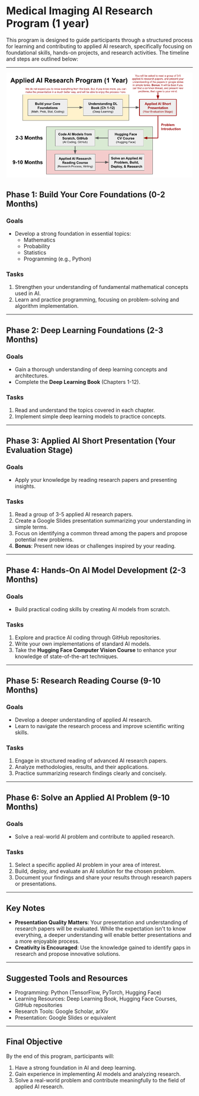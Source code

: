 # Medical Imaging AI Research Program (1 year)

This program is designed to guide participants through a structured process for learning and contributing to applied AI research, specifically focusing on foundational skills, hands-on projects, and research activities. The timeline and steps are outlined below:

---

<p align="center">
  <img src="program.png" alt="Description" width="800">
</p>


## **Phase 1: Build Your Core Foundations** (0-2 Months)
### **Goals**
- Develop a strong foundation in essential topics:
  - Mathematics
  - Probability
  - Statistics
  - Programming (e.g., Python)

### **Tasks**
1. Strengthen your understanding of fundamental mathematical concepts used in AI.
2. Learn and practice programming, focusing on problem-solving and algorithm implementation.

---

## **Phase 2: Deep Learning Foundations** (2-3 Months)
### **Goals**
- Gain a thorough understanding of deep learning concepts and architectures.
- Complete the **Deep Learning Book** (Chapters 1-12).

### **Tasks**
1. Read and understand the topics covered in each chapter.
2. Implement simple deep learning models to practice concepts.

---

## **Phase 3: Applied AI Short Presentation** (Your Evaluation Stage)
### **Goals**
- Apply your knowledge by reading research papers and presenting insights.

### **Tasks**
1. Read a group of 3-5 applied AI research papers.
2. Create a Google Slides presentation summarizing your understanding in simple terms.
3. Focus on identifying a common thread among the papers and propose potential new problems.
4. **Bonus**: Present new ideas or challenges inspired by your reading.

---

## **Phase 4: Hands-On AI Model Development** (2-3 Months)
### **Goals**
- Build practical coding skills by creating AI models from scratch.

### **Tasks**
1. Explore and practice AI coding through GitHub repositories.
2. Write your own implementations of standard AI models.
3. Take the **Hugging Face Computer Vision Course** to enhance your knowledge of state-of-the-art techniques.

---

## **Phase 5: Research Reading Course** (9-10 Months)
### **Goals**
- Develop a deeper understanding of applied AI research.
- Learn to navigate the research process and improve scientific writing skills.

### **Tasks**
1. Engage in structured reading of advanced AI research papers.
2. Analyze methodologies, results, and their applications.
3. Practice summarizing research findings clearly and concisely.

---

## **Phase 6: Solve an Applied AI Problem** (9-10 Months)
### **Goals**
- Solve a real-world AI problem and contribute to applied research.

### **Tasks**
1. Select a specific applied AI problem in your area of interest.
2. Build, deploy, and evaluate an AI solution for the chosen problem.
3. Document your findings and share your results through research papers or presentations.

---

## **Key Notes**
- **Presentation Quality Matters**: Your presentation and understanding of research papers will be evaluated. While the expectation isn't to know everything, a deeper understanding will enable better presentations and a more enjoyable process.
- **Creativity is Encouraged**: Use the knowledge gained to identify gaps in research and propose innovative solutions.

---

## **Suggested Tools and Resources**
- Programming: Python (TensorFlow, PyTorch, Hugging Face)
- Learning Resources: Deep Learning Book, Hugging Face Courses, GitHub repositories
- Research Tools: Google Scholar, arXiv
- Presentation: Google Slides or equivalent

---

## **Final Objective**
By the end of this program, participants will:
1. Have a strong foundation in AI and deep learning.
2. Gain experience in implementing AI models and analyzing research.
3. Solve a real-world problem and contribute meaningfully to the field of applied AI research.
